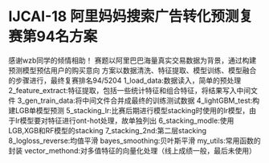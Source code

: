 # IJCAI-18 阿里妈妈搜索广告转化预测复赛第94名方案
感谢wzb同学的倾情相助！
赛题以阿里巴巴海量真实交易数据为背景，通过构建预测模型预估用户的购买意向
方案以数据清洗、特征提取、模型训练、模型融合的步骤进行，最终复赛排名94/5204
1_load_data:数据读入，简单的预处理
2_feature_extract:特征提取，包括一些统计特征和组合特征，将结果写入中间文件
3_gen_train_data:将中间文件合并成最终的训练测试数据
4_lightGBM_test:构建LGB单模型预测
5_stacking_lr:比赛后期进行模型stacking时使用的lr模型，由于lr模型要对特征进行ont-hot处理，故单独列出
6_stacking_modle:使用LGB,XGB和RF模型的stacking
7_stacking_2nd:第二层stacking
8_logloss_reverse:均值平滑
bayes_smoothing:贝叶斯平滑
my_utils:常用函数的封装
vector_methond:对多值特征的向量化处理（线上成绩一般，最后未使用）
